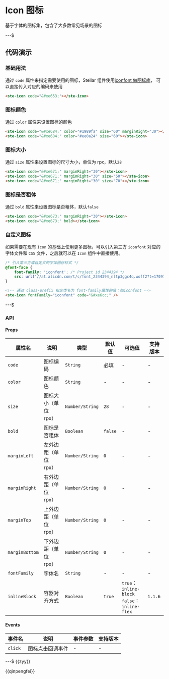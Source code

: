 # Icon 图标

基于字体的图标集，包含了大多数常见场景的图标

---$

## 代码演示

### 基础用法

通过 `code` 属性来指定需要使用的图标，Stellar 组件使用[iconfont 做图标库](https://at.alicdn.com/t/c/font_4041637_pivqtx3f1mq.json?spm=a313x.manage_type_myprojects.i1.49.f7ba3a81fFvJ6W&file=font_4041637_pivqtx3f1mq.json)，
可以直接传入对应的编码来使用

```html
<ste-icon code="&#xe653;"></ste-icon>
```

### 图标颜色

通过 `color` 属性来设置图标的颜色

```html
<ste-icon code="&#xe684;" color="#1989fa" size="60" marginRight="30"></ste-icon>
<ste-icon code="&#xe684;" color="#ee0a24" size="60"></ste-icon>
```

### 图标大小

通过 `size` 属性来设置图标的尺寸大小，单位为 rpx，默认`28`

```html
<ste-icon code="&#xe671;" marginRight="30"></ste-icon>
<ste-icon code="&#xe671;" marginRight="30" size="50"></ste-icon>
<ste-icon code="&#xe671;" marginRight="30" size="70"></ste-icon>
```

### 图标是否粗体

通过 `bold` 属性来设置图标是否粗体，默认`false`

```html
<ste-icon code="&#xe673;" marginRight="30"></ste-icon>
<ste-icon code="&#xe673;" bold></ste-icon>
```

### 自定义图标

如果需要在现有 `Icon` 的基础上使用更多图标，可以引入第三方 `iconfont` 对应的字体文件和 `CSS` 文件，之后就可以在 `Icon` 组件中直接使用。

```css
/* 引入第三方或自定义的字体图标样式 */
@font-face {
	font-family: 'iconfont'; /* Project id 2344394 */
	src: url('//at.alicdn.com/t/c/font_2344394_nltp3ggc4q.woff2?t=1709779088427') format('woff2');
}
```

```html
<!-- 通过 class-prefix 指定类名为 font-family属性的值：如iconfont -->
<ste-icon fontFamily="iconfont" code="&#xe6cc;" />
```

---$
### API

#### Props

| 属性名		| 说明					| 类型				| 默认值		| 可选值												| 支持版本	|
| --------------| --------------------	| ---------------	| -------	| -----------------------------------------			| --------	|
| `code`		| 图标编码				| `String`			| 必填		| -													| -			|
| `color`		| 图标颜色				| `String`			| -			| -													| -			|
| `size`		| 图标大小（单位 rpx）	| `Number/String`	| `28`		| -													| -			|
| `bold`		| 图标是否粗体			| `Boolean`			| `false`	| -													| -			|
| `marginLeft`	| 左外边距（单位 rpx）	| `Number/String`	| `0`		| -													| -			|
| `marginRight`	| 右外边距（单位 rpx）	| `Number/String`	| `0`		| -													| -			|
| `marginTop`	| 上外边距（单位 rpx）	| `Number/String`	| `0`		| -													| -			|
| `marginBottom`| 下外边距（单位 rpx）	| `Number/String`	| `0`		| -													| -			|
| `fontFamily`	| 字体名					| `String`			| -			| -													| -			|
| `inlineBlock`	| 容器对齐方式			| `Boolean`			| `true`	| `true`：`inline-block` <br>`false`：`inline-flex`	| `1.1.6`	|

#### Events

| 事件名  | 说明             | 事件参数 | 支持版本 |
| ------- | ---------------- | -------- | -------- |
| `click` | 图标点击回调事件 | -        | -        |

---$
{{zyy}}

{{qinpengfei}}
